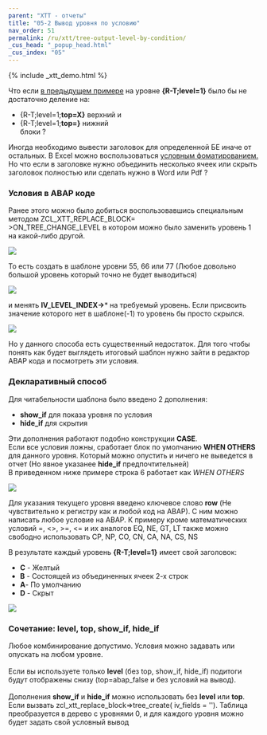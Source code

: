 ```yaml
---
parent: "XTT - отчеты"
title: "05-2 Вывод уровня по условию"
nav_order: 51
permalink: /ru/xtt/tree-output-level-by-condition/
_cus_head: "_popup_head.html"
_cus_index: "05"
---
```


{% include _xtt_demo.html %}

Что если [в предыдущем примере](../tree-group-by-fields/) на уровне **{R-T;level=1}** было бы не достаточно деление на:
* {R-T;level=1;**top=X}** верхний и
* {R-T;level=1;**top=}** нижний<br/>
блоки ?

Иногда необходимо вывести заголовок для определенной БЕ иначе от остальных. В Excel можно воспользоваться [условным фоматированием.](https://spreadsheeto.com/conditional-formatting/)<br/>
Но что если в заголовке нужно объединить несколько ячеек или скрыть заголовок полностью или сделать нужно в Word или Pdf ?

### Условия в ABAP коде
Ранее этого можно было добиться воспользовавшись специальным методом ZCL_XTT_REPLACE_BLOCK=<br/>>ON_TREE_CHANGE_LEVEL
в котором можно было заменить уровень 1 на какой-либо другой.

![](https://raw.githubusercontent.com/wiki/bizhuka/xtt/img/05_co_code1.png)

То есть создать в шаблоне уровни 55, 66 или 77 (Любое довольно большой уровень который точно не будет выводиться)

![](https://raw.githubusercontent.com/wiki/bizhuka/xtt/img/05_co_temp1.png)


и менять **IV_LEVEL_INDEX->*** на требуемый уровень. Если присвоить значение которого нет в шаблоне(-1) то уровень бы просто скрылся.

![](https://raw.githubusercontent.com/wiki/bizhuka/xtt/img/05_co_code2.png)

Но у данного способа есть существенный недостаток. Для того чтобы понять как будет выглядеть итоговый шаблон нужно зайти в редактор ABAP кода и посмотреть эти условия.

### Декларативный способ
Для читабельности шаблона было введено 2 дополнения:
* **show_if** для показа уровня по условия 
* **hide_if** для скрытия

Эти дополнения работают подобно конструкции **CASE**.<br/>
Если все условия ложны, сработает блок по умолчанию **WHEN OTHERS** для данного уровня. Который можно опустить и ничего не выведется в отчет (Но явное указанее **hide_if** предпочтительней)<br/>
В приведенном ниже примере строка 6 работает как _WHEN OTHERS_

![](https://raw.githubusercontent.com/wiki/bizhuka/xtt/img/05_co_temp2.png)

Для указания текущего уровня введено ключевое слово **row** (Не чувствительно к регистру как и любой код на ABAP). С ним можно написать любое условие на ABAP. К примеру кроме математических условий =, <>, >=, <= и их аналогов EQ, NE, GT, LT также можно свободно использовать CP, NP, CO, CN, CA, NA, CS, NS 

В результате каждый уровень **{R-T;level=1}** имеет свой заголовок:
* **C** - Желтый
* **B** - Состоящей из объединенных ячеек 2-х строк
* **A**- По умолчанию
* **D** - Скрыт

![](https://raw.githubusercontent.com/wiki/bizhuka/xtt/img/05_co_temp3.png)

### Сочетание: level, top, show_if, hide_if
Любое комбинирование допустимо. Условия можно задавать или опускать на любом уровне.<br/>
<br/>
Если вы используете только **level** (без top, show_if, hide_if) подитоги будут отображены снизу (top=abap_false и без условий на вывод).<br/>
<br/>
Дополнения **show_if** и **hide_if** можно использовать без **level** или **top**. Если вызвать zcl_xtt_replace_block=>tree_create( iv_fields = ''). Таблица преобразуется в дерево с уровнями 0, и для каждого уровня можно будет задать свой условный вывод